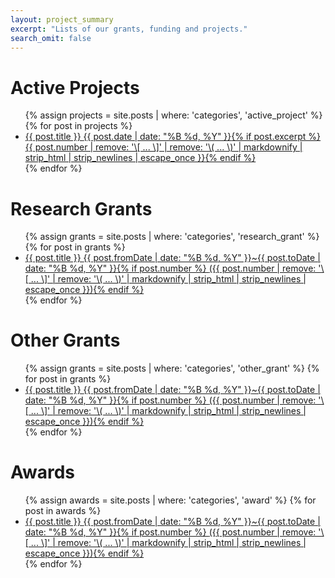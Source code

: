 ```yaml
---
layout: project_summary
excerpt: "Lists of our grants, funding and projects."
search_omit: false
---
```


<h1 class="entry-title">Active Projects</h1>
<ul class="post-list">
{% assign projects = site.posts | where: 'categories', 'active_project' %}
{% for post in projects %}
  <li><article><a href="{{ site.url }}{{ post.url }}">{{ post.title }} <span class="entry-date"><time datetime="{{ post.date | date_to_xmlschema }}">{{ post.date | date: "%B %d, %Y" }}</time></span>{% if post.excerpt %} <span class="excerpt">{{ post.number | remove: '\[ ... \]' | remove: '\( ... \)' | markdownify | strip_html | strip_newlines | escape_once }}</span>{% endif %}</a></article></li>
{% endfor %}
</ul>

<h1 class="entry-title">Research Grants</h1>
<ul class="post-list">
{% assign grants = site.posts | where: 'categories', 'research_grant' %}
{% for post in grants %}
  <li><article><a href="{{ site.url }}{{ post.url }}">{{ post.title }} <span class="entry-date"><time datetime="{{ post.fromDate | date_to_xmlschema }}">{{ post.fromDate | date: "%B %d, %Y" }}</time>~<time datetime="{{ post.toDate | date_to_xmlschema }}">{{ post.toDate | date: "%B %d, %Y" }}</time></span>{% if post.number %} <span class="excerpt">({{ post.number | remove: '\[ ... \]' | remove: '\( ... \)' | markdownify | strip_html | strip_newlines | escape_once }})</span>{% endif %}</a></article></li>
{% endfor %}
</ul>

<h1 class="entry-title">Other Grants</h1>
<ul class="post-list">
{% assign grants = site.posts | where: 'categories', 'other_grant' %}
{% for post in grants %}
  <li><article><a href="{{ site.url }}{{ post.url }}">{{ post.title }} <span class="entry-date"><time datetime="{{ post.fromDate | date_to_xmlschema }}">{{ post.fromDate | date: "%B %d, %Y" }}</time>~<time datetime="{{ post.toDate | date_to_xmlschema }}">{{ post.toDate | date: "%B %d, %Y" }}</time></span>{% if post.number %} <span class="excerpt">({{ post.number | remove: '\[ ... \]' | remove: '\( ... \)' | markdownify | strip_html | strip_newlines | escape_once }})</span>{% endif %}</a></article></li>
{% endfor %}
</ul>

<h1 class="entry-title">Awards</h1>
<ul class="post-list">
{% assign awards = site.posts | where: 'categories', 'award' %}
{% for post in awards %}
  <li><article><a href="">{{ post.title }} <span class="entry-date"><time datetime="{{ post.fromDate | date_to_xmlschema }}">{{ post.fromDate | date: "%B %d, %Y" }}</time>~<time datetime="{{ post.toDate | date_to_xmlschema }}">{{ post.toDate | date: "%B %d, %Y" }}</time></span>{% if post.number %} <span class="excerpt">({{ post.number | remove: '\[ ... \]' | remove: '\( ... \)' | markdownify | strip_html | strip_newlines | escape_once }})</span>{% endif %}</a></article></li>
{% endfor %}
</ul>
